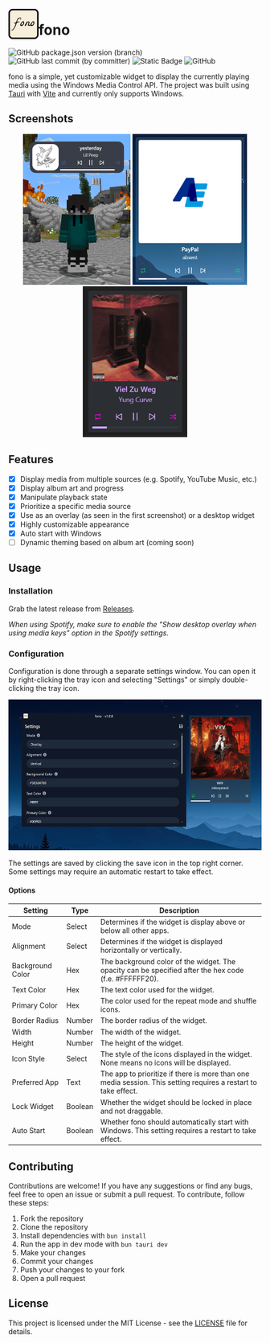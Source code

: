 <img align="left" width="60" height="60"
src="src/assets/icon.png" alt="fono icon">

# fono

![GitHub package.json version (branch)](https://img.shields.io/github/package-json/v/liqki/fono/main?label=version&color=brigthgreen) ![GitHub last commit (by committer)](https://img.shields.io/github/last-commit/liqki/fono?logo=github&color=blue) ![Static Badge](https://img.shields.io/badge/PRs-Welcome-brightgreen?logo=github) ![GitHub](https://img.shields.io/github/license/liqki/fono)

fono is a simple, yet customizable widget to display the currently playing media using the Windows Media Control API. The project was built using [Tauri](https://tauri.app/) with [Vite](https://vite.dev/) and currently only supports Windows.

## Screenshots

<p align="middle">
  <img src=".github/images/overlay.png" height="300" alt="Overlay" />
  <img src=".github/images/widget.png" height="300" alt="Widget" />
  <img src=".github/images/overlay2.png" height="300" alt="Overlay 2" />
</p>

## Features

- [x] Display media from multiple sources (e.g. Spotify, YouTube Music, etc.)
- [x] Display album art and progress
- [x] Manipulate playback state
- [x] Prioritize a specific media source
- [x] Use as an overlay (as seen in the first screenshot) or a desktop widget
- [x] Highly customizable appearance
- [x] Auto start with Windows
- [ ] Dynamic theming based on album art (coming soon)

## Usage

### Installation

Grab the latest release from [Releases](https://github.com/liqki/fono/releases/latest).

_When using Spotify, make sure to enable the "Show desktop overlay when using media keys" option in the Spotify settings._

### Configuration

Configuration is done through a separate settings window. You can open it by right-clicking the tray icon and selecting "Settings" or simply double-clicking the tray icon.

<p align="middle">
  <img src=".github/images/settings.png" height="300" alt="Settings" />
</p>

The settings are saved by clicking the save icon in the top right corner. Some settings may require an automatic restart to take effect.

#### Options

| Setting          | Type    | Description                                                                                                    |
| ---------------- | ------- | -------------------------------------------------------------------------------------------------------------- |
| Mode             | Select  | Determines if the widget is display above or below all other apps.                                             |
| Alignment        | Select  | Determines if the widget is displayed horizontally or vertically.                                              |
| Background Color | Hex     | The background color of the widget. The opacity can be specified after the hex code (f.e. #FFFFFF20).          |
| Text Color       | Hex     | The text color used for the widget.                                                                            |
| Primary Color    | Hex     | The color used for the repeat mode and shuffle icons.                                                          |
| Border Radius    | Number  | The border radius of the widget.                                                                               |
| Width            | Number  | The width of the widget.                                                                                       |
| Height           | Number  | The height of the widget.                                                                                      |
| Icon Style       | Select  | The style of the icons displayed in the widget. None means no icons will be displayed.                         |
| Preferred App    | Text    | The app to prioritize if there is more than one media session. This setting requires a restart to take effect. |
| Lock Widget      | Boolean | Whether the widget should be locked in place and not draggable.                                                |
| Auto Start       | Boolean | Whether fono should automatically start with Windows. This setting requires a restart to take effect.          |

## Contributing

Contributions are welcome! If you have any suggestions or find any bugs, feel free to open an issue or submit a pull request. To contribute, follow these steps:

1. Fork the repository
2. Clone the repository
3. Install dependencies with `bun install`
4. Run the app in dev mode with `bun tauri dev`
5. Make your changes
6. Commit your changes
7. Push your changes to your fork
8. Open a pull request

## License

This project is licensed under the MIT License - see the [LICENSE](LICENSE) file for details.
